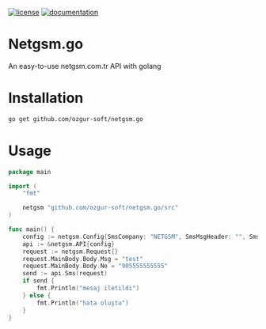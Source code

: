 [![license](https://img.shields.io/:license-mit-blue.svg)](https://github.com/ozgur-soft/netgsm.go/blob/master/LICENSE.md)
[![documentation](https://pkg.go.dev/badge/github.com/ozgur-soft/netgsm.go)](https://pkg.go.dev/github.com/ozgur-soft/netgsm.go/src)

# Netgsm.go
An easy-to-use netgsm.com.tr API with golang

# Installation
```bash
go get github.com/ozgur-soft/netgsm.go
```

# Usage
```go
package main

import (
	"fmt"

	netgsm "github.com/ozgur-soft/netgsm.go/src"
)

func main() {
	config := netgsm.Config{SmsCompany: "NETGSM", SmsMsgHeader: "", SmsUserCode: "", SmsPassword: "", ApiUrl: "https://api.netgsm.com.tr/sms/send/xml"}
	api := &netgsm.API{config}
	request := netgsm.Request{}
	request.MainBody.Body.Msg = "test"
	request.MainBody.Body.No = "905555555555"
	send := api.Sms(request)
	if send {
		fmt.Println("mesaj iletildi")
	} else {
		fmt.Println("hata oluştu")
	}
}
```
